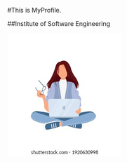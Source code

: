 #This is MyProfile.

##Institute of Software Engineering 

![image of programmer](assets/images/Programmer.jpg)